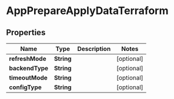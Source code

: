 

# AppPrepareApplyDataTerraform

## Properties

Name | Type | Description | Notes
------------ | ------------- | ------------- | -------------
**refreshMode** | **String** |  |  [optional]
**backendType** | **String** |  |  [optional]
**timeoutMode** | **String** |  |  [optional]
**configType** | **String** |  |  [optional]



